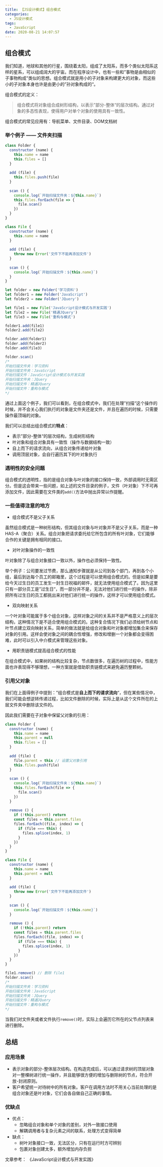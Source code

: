 ```yaml
---
title: 【JS设计模式】组合模式
categories:
  - JS设计模式
tags:
  - JavaScript
date: 2020-08-21 14:07:57
---
```

## 组合模式

我们知道，地球和其他的行星，围绕着太阳，组成了太阳系，而多个类似太阳系这样的星系，可以组成阔大的宇宙。而在程序设计中，也有一些和”事物是由相似的子事物构成“类似的思想。组合模式就是用小的子对象来构建更大的对象，而这些小的子对象本身也许是由更小的”孙对象构成的“。

组合模式的定义：

> 组合模式将对象组合成树形结构，以表示”部分-整体“的层次结构。通过对象的多态性表现，使得用户对单个对象的使用具有一致性。

组合模式的常见应用有：导航菜单、文件目录、DOM文档树

### 举个例子 —— 文件夹扫描

```js
class Folder {
  constructor (name) {
    this.name = name
    this.files = []
  }
  
  add (file) {
    this.files.push(file)
  }
  
  scan () {
    console.log(`开始扫描文件夹：${this.name}`)
    this.files.forEach(file => {
      file.scan()
    })
  }
}

class File {
  constructor (name) {
    this.name = name
  }
  
  add (file) {
    throw new Error('文件下不能再添加文件')
  }
  
  scan () {
    console.log(`开始扫描文件：${this.name}`)
  }
}

let folder = new Folder('学习资料')
let folder1 = new Folder('JavaScript')
let folder2 = new Folder('JQuery')

let file1 = new File('JavaScript设计模式与开发实践')
let file2 = new File('精通JQuery')
let file3 = new File('重构与模式')

folder1.add(file1)
folder2.add(file2)

folder.add(folder1)
folder.add(folder2)
folder.add(file3)

folder.scan()
/*
开始扫描文件夹：学习资料
开始扫描文件夹：JavaScript
开始扫描文件：JavaScript设计模式与开发实践
开始扫描文件夹：JQuery
开始扫描文件：精通JQuery
开始扫描文件：重构与模式
*/
```

通过上面这个例子，我们可以看到，在组合模式中，我们在处理”扫描“这个操作的时候，并不会关心我们执行的对象是文件夹还是文件，并且在遍历的时候，只需要操作最顶端的对象。

我们可以总结出组合模式的**特点**：

* 表示”部分-整体“的层次结构，生成树形结构
* 叶对象和组合对象具有一致性（操作与数据结构一致）
* 自上而下的请求流向，从组合对象传递给叶对象
* 调用顶层对象，会自行遍历其下的叶对象执行

### 透明性的安全问题

组合模式的透明性，指的是组合对象与叶对象的接口保持一致，外部调用时无需区分。但是这会带来一些问题，如上述的文件目录的例子，文件（叶对象）下不可再添加文件，因此需要在文件类的`add()`方法中抛出异常以作提醒。

### 一些值得注意的地方

* 组合模式不是父子关系

虽然组合模式是一种树形结构，但其组合对象与叶对象并不是父子关系，而是一种HAS-A（聚合）关系。组合对象把请求委托给它所包含的所有叶对象，它们能够合作的关键是拥有相同的接口。

* 对叶对象操作的一致性

叶对象除了与组合对象接口一致以外，操作也必须保持一致性。

举个例子：公司要发过节费，那么通知步骤就是从公司到各个部门，再到各个小组，最后到达每个员工的邮箱里，这个过程是可以使用组合模式的。但是如果是要给今天过生日的员工发生一封生日祝福的邮件，就无法使用组合模式了。因为这里只有一部分员工是”过生日“，而一部分并不是，无法对他们进行统一的操作，除非把所有过生日的员工都挑出来对他们进行统一的操作，这样才可以使用组合模式。

* 双向映射关系

一个叶对象可能属于多个组合对象，这样对象之间的关系并不是严格意义上的层次结构，这种情况下是不适合使用组合模式的。这种复合情况下我们必须给树节点和叶节点建立双向映射关系，简单的做法就是给组合对象和叶对象都增加集合来保存对象的引用。这样会使对象之间的耦合性增强，修改和增删一个对象都会变得困难，此时可以引入中介模式来管理这些对象。

* 用职责链模式提高组合模式的性能

在组合模式中，如果树的结构比较复杂，节点数很多，在遍历树的过程中，性能方面也许表现得不够理想，一种方案就是借助职责链模式来避免遍历整颗树。

### 引用父对象

我们在上面得例子中提到：”组合模式是**自上而下的请求流向**“，但在某些情况中，我们可能会想逆转传递过程，比如文件删除的时候，实际上是从这个文件所在的上层文件夹中删除该文件的。

因此我们需要在子对象中保留父对象的引用：

```js
class Folder {
  constructor (name) {
    this.name = name
    this.parent = null
    this.files = []
  }
  
  add (file) {
    file.parent = this // 设置父对象引用
    this.files.push(file)
  }
  
  scan () {
    console.log(`开始扫描文件夹：${this.name}`)
    this.files.forEach(file => {
      file.scan()
    })
  }
  
  remove () {
    if (!this.parent) return
    const files = this.parent.files
    files.forEach((file, index) => {
      if (file === this) {
        files.splice(index, 1)
      }
    })
  }
}

class File {
  constructor (name) {
    this.name = name
    this.parent = null
  }
  
  add (file) {
    throw new Error('文件下不能再添加文件')
  }
  
  scan () {
    console.log(`开始扫描文件：${this.name}`)
  }
  
  remove () {
    if (!this.parent) return
    const files = this.parent.files
    files.forEach((file, index) => {
      if (file === this) {
        files.splice(index, 1)
      }
    })
  }
}
```

```js
file1.remove() // 删除 file1
folder.scan()
/*
开始扫描文件夹：学习资料
开始扫描文件夹：JavaScript
开始扫描文件夹：JQuery
开始扫描文件：精通JQuery
开始扫描文件：重构与模式
*/
```

当我们对文件夹或者文件执行`remove()`时，实际上会遍历它所在的父节点列表来进行删除。

## 总结

### 应用场景

* 表示对象的部分-整体层次结构。在构造完成后，可以通过请求树的顶层对象对一整棵树进行统一操作，并且能够很方便的增加与删除树的节点，符合开放-封闭原则。
* 客户希望统一对待树中的所有对象。客户在调用方法时不用关心当前处理的是组合对象还是叶对象，它们会各自做自己正确的事情。

### 优缺点

* 优点：
  * 忽略组合对象和单个对象的差别，对外一致接口使用
  * 解耦调用者与复杂元素之间的联系，处理方式变得简单
* 缺点：
  * 树叶对象接口一致，无法区分，只有在运行时方可辨别
  * 包裹对象创建太多，额外增加内存负担

文章参考：
《JavaScript设计模式与开发实践》